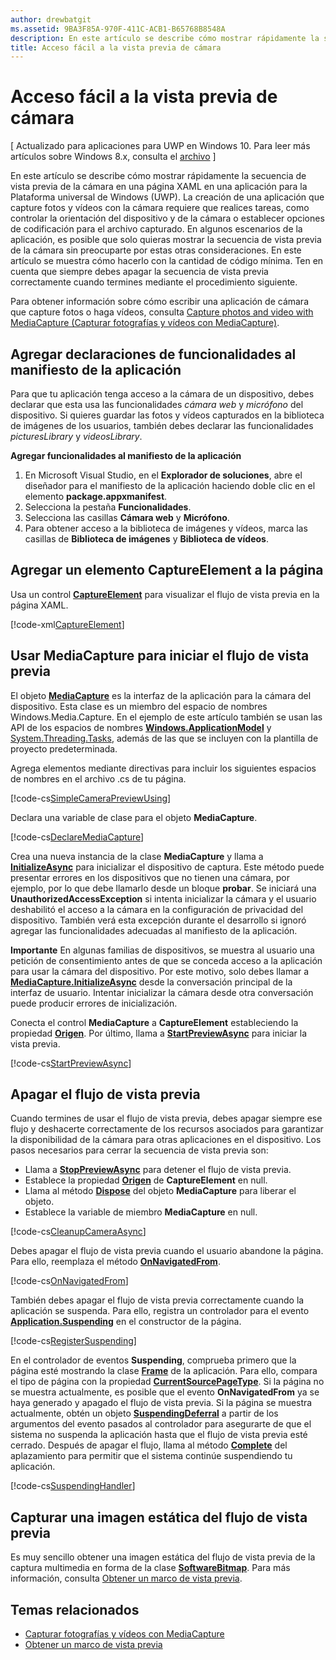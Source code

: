 ```yaml
---
author: drewbatgit
ms.assetid: 9BA3F85A-970F-411C-ACB1-B65768B8548A
description: En este artículo se describe cómo mostrar rápidamente la secuencia de vista previa de la cámara en una página XAML en una aplicación para la Plataforma universal de Windows (UWP).
title: Acceso fácil a la vista previa de cámara
---
```


# Acceso fácil a la vista previa de cámara

\[ Actualizado para aplicaciones para UWP en Windows 10. Para leer más artículos sobre Windows 8.x, consulta el [archivo](http://go.microsoft.com/fwlink/p/?linkid=619132) \]

En este artículo se describe cómo mostrar rápidamente la secuencia de vista previa de la cámara en una página XAML en una aplicación para la Plataforma universal de Windows (UWP). La creación de una aplicación que capture fotos y vídeos con la cámara requiere que realices tareas, como controlar la orientación del dispositivo y de la cámara o establecer opciones de codificación para el archivo capturado. En algunos escenarios de la aplicación, es posible que solo quieras mostrar la secuencia de vista previa de la cámara sin preocuparte por estas otras consideraciones. En este artículo se muestra cómo hacerlo con la cantidad de código mínima. Ten en cuenta que siempre debes apagar la secuencia de vista previa correctamente cuando termines mediante el procedimiento siguiente.

Para obtener información sobre cómo escribir una aplicación de cámara que capture fotos o haga vídeos, consulta [Capture photos and video with MediaCapture (Capturar fotografías y vídeos con MediaCapture)](capture-photos-and-video-with-mediacapture.md).

## Agregar declaraciones de funcionalidades al manifiesto de la aplicación

Para que tu aplicación tenga acceso a la cámara de un dispositivo, debes declarar que esta usa las funcionalidades *cámara web* y *micrófono* del dispositivo. Si quieres guardar las fotos y vídeos capturados en la biblioteca de imágenes de los usuarios, también debes declarar las funcionalidades *picturesLibrary* y *videosLibrary*.

**Agregar funcionalidades al manifiesto de la aplicación**

1.  En Microsoft Visual Studio, en el **Explorador de soluciones**, abre el diseñador para el manifiesto de la aplicación haciendo doble clic en el elemento **package.appxmanifest**.
2.  Selecciona la pestaña **Funcionalidades**.
3.  Selecciona las casillas **Cámara web** y **Micrófono**.
4.  Para obtener acceso a la biblioteca de imágenes y vídeos, marca las casillas de **Biblioteca de imágenes** y **Biblioteca de vídeos**.

## Agregar un elemento CaptureElement a la página

Usa un control [**CaptureElement**](https://msdn.microsoft.com/library/windows/apps/br209278) para visualizar el flujo de vista previa en la página XAML.

[!code-xml[CaptureElement](./code/SimpleCameraPreview_Win10/cs/MainPage.xaml#SnippetCaptureElement)]

## Usar MediaCapture para iniciar el flujo de vista previa

El objeto [**MediaCapture**](https://msdn.microsoft.com/library/windows/apps/br241124) es la interfaz de la aplicación para la cámara del dispositivo. Esta clase es un miembro del espacio de nombres Windows.Media.Capture. En el ejemplo de este artículo también se usan las API de los espacios de nombres [**Windows.ApplicationModel**](https://msdn.microsoft.com/library/windows/apps/br224691) y [System.Threading.Tasks](https://msdn.microsoft.com/library/windows/apps/xaml/system.threading.tasks.aspx), además de las que se incluyen con la plantilla de proyecto predeterminada.

Agrega elementos mediante directivas para incluir los siguientes espacios de nombres en el archivo .cs de tu página.

[!code-cs[SimpleCameraPreviewUsing](./code/SimpleCameraPreview_Win10/cs/MainPage.xaml.cs#SnippetSimpleCameraPreviewUsing)]

Declara una variable de clase para el objeto **MediaCapture**.

[!code-cs[DeclareMediaCapture](./code/SimpleCameraPreview_Win10/cs/MainPage.xaml.cs#SnippetDeclareMediaCapture)]

Crea una nueva instancia de la clase **MediaCapture** y llama a [**InitializeAsync**](https://msdn.microsoft.com/library/windows/apps/br226598) para inicializar el dispositivo de captura. Este método puede presentar errores en los dispositivos que no tienen una cámara, por ejemplo, por lo que debe llamarlo desde un bloque **probar**. Se iniciará una **UnauthorizedAccessException** si intenta inicializar la cámara y el usuario deshabilitó el acceso a la cámara en la configuración de privacidad del dispositivo. También verá esta excepción durante el desarrollo si ignoró agregar las funcionalidades adecuadas al manifiesto de la aplicación.

**Importante** En algunas familias de dispositivos, se muestra al usuario una petición de consentimiento antes de que se conceda acceso a la aplicación para usar la cámara del dispositivo. Por este motivo, solo debes llamar a [**MediaCapture.InitializeAsync**](https://msdn.microsoft.com/library/windows/apps/br226598) desde la conversación principal de la interfaz de usuario. Intentar inicializar la cámara desde otra conversación puede producir errores de inicialización.

Conecta el control **MediaCapture** a **CaptureElement** estableciendo la propiedad [**Origen**](https://msdn.microsoft.com/library/windows/apps/br209280). Por último, llama a [**StartPreviewAsync**](https://msdn.microsoft.com/library/windows/apps/br226613) para iniciar la vista previa.

[!code-cs[StartPreviewAsync](./code/SimpleCameraPreview_Win10/cs/MainPage.xaml.cs#SnippetStartPreviewAsync)]


## Apagar el flujo de vista previa

Cuando termines de usar el flujo de vista previa, debes apagar siempre ese flujo y deshacerte correctamente de los recursos asociados para garantizar la disponibilidad de la cámara para otras aplicaciones en el dispositivo. Los pasos necesarios para cerrar la secuencia de vista previa son:

-   Llama a [**StopPreviewAsync**](https://msdn.microsoft.com/library/windows/apps/br226622) para detener el flujo de vista previa.
-   Establece la propiedad [**Origen**](https://msdn.microsoft.com/library/windows/apps/br209280) de **CaptureElement** en null.
-   Llama al método [**Dispose**](https://msdn.microsoft.com/library/windows/apps/dn278858) del objeto **MediaCapture** para liberar el objeto.
-   Establece la variable de miembro **MediaCapture** en null.

[!code-cs[CleanupCameraAsync](./code/SimpleCameraPreview_Win10/cs/MainPage.xaml.cs#SnippetCleanupCameraAsync)]

Debes apagar el flujo de vista previa cuando el usuario abandone la página. Para ello, reemplaza el método [**OnNavigatedFrom**](https://msdn.microsoft.com/library/windows/apps/br227507).

[!code-cs[OnNavigatedFrom](./code/SimpleCameraPreview_Win10/cs/MainPage.xaml.cs#SnippetOnNavigatedFrom)]

También debes apagar el flujo de vista previa correctamente cuando la aplicación se suspenda. Para ello, registra un controlador para el evento [**Application.Suspending**](https://msdn.microsoft.com/library/windows/apps/br205860) en el constructor de la página.

[!code-cs[RegisterSuspending](./code/SimpleCameraPreview_Win10/cs/MainPage.xaml.cs#SnippetRegisterSuspending)]

En el controlador de eventos **Suspending**, comprueba primero que la página esté mostrando la clase [**Frame**](https://msdn.microsoft.com/library/windows/apps/br242682) de la aplicación. Para ello, compara el tipo de página con la propiedad [**CurrentSourcePageType**](https://msdn.microsoft.com/library/windows/apps/hh702390). Si la página no se muestra actualmente, es posible que el evento **OnNavigatedFrom** ya se haya generado y apagado el flujo de vista previa. Si la página se muestra actualmente, obtén un objeto [**SuspendingDeferral**](https://msdn.microsoft.com/library/windows/apps/br224684) a partir de los argumentos del evento pasados al controlador para asegurarte de que el sistema no suspenda la aplicación hasta que el flujo de vista previa esté cerrado. Después de apagar el flujo, llama al método [**Complete**](https://msdn.microsoft.com/library/windows/apps/br224685) del aplazamiento para permitir que el sistema continúe suspendiendo tu aplicación.

[!code-cs[SuspendingHandler](./code/SimpleCameraPreview_Win10/cs/MainPage.xaml.cs#SnippetSuspendingHandler)]

## Capturar una imagen estática del flujo de vista previa

Es muy sencillo obtener una imagen estática del flujo de vista previa de la captura multimedia en forma de la clase [**SoftwareBitmap**](https://msdn.microsoft.com/library/windows/apps/dn887358). Para más información, consulta [Obtener un marco de vista previa](get-a-preview-frame.md).

## Temas relacionados

* [Capturar fotografías y vídeos con MediaCapture](capture-photos-and-video-with-mediacapture.md)
* [Obtener un marco de vista previa](get-a-preview-frame.md)


<!--HONumber=May16_HO2-->


